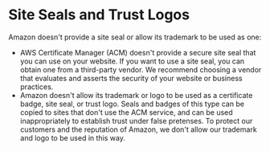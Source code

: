 # Site Seals and Trust Logos<a name="acm-siteseal"></a>

 Amazon doesn't provide a site seal or allow its trademark to be used as one:
+  AWS Certificate Manager \(ACM\) doesn't provide a secure site seal that you can use on your website\. If you want to use a site seal, you can obtain one from a third\-party vendor\. We recommend choosing a vendor that evaluates and asserts the security of your website or business practices\. 
+  Amazon doesn't allow its trademark or logo to be used as a certificate badge, site seal, or trust logo\. Seals and badges of this type can be copied to sites that don't use the ACM service, and can be used inappropriately to establish trust under false pretenses\. To protect our customers and the reputation of Amazon, we don't allow our trademark and logo to be used in this way\. 